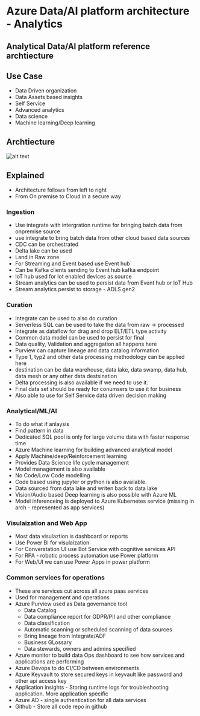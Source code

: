 # Azure Data/AI platform architecture - Analytics

## Analytical Data/AI platform reference archtiecture

## Use Case

- Data Driven organization
- Data Assets based insights
- Self Service
- Advanced analytics
- Data science
- Machine learning/Deep learning

## Archtiecture

![alt text](https://github.com/balakreshnan/Samples2021/blob/main/Architecture/images/AzureDataRefArch.jpg "Service Health")

## Explained

- Architecture follows from left to right
- From On premise to Cloud in a secure way

### Ingestion

- Use integrate with intergration runtime for bringing batch data from onpremise source
- use integrate to bring batch data from other cloud based data sources
- CDC can be orchestrated
- Delta lake can be used
- Land in Raw zone
- For Streaming and Event based use Event hub
- Can be Kafka clients sending to Event hub kafka endpoint
- IoT hub used for Iot enabled devices as source
- Stream analytics can be used to persist data from Event hub or IoT Hub
- Stream analytics persist to storage - ADLS gen2

### Curation

- Integrate can be used to also do curation
- Serverless SQL can be used to take the data from raw -> processed
- Integrate as dataflow for drag and drop ELT/ETL type activity
- Common data model can be used to persist for final
- Data quality, Validation and aggregation all happens here
- Purview can capture lineage and data catalog information
- Type 1, typ2 and other data processing methodology can be applied here
- destination can be data warehouse, data lake, data swamp, data hub, data mesh or any other data destsination
- Delta processing is also available if we need to use it.
- Final data set should be ready for conumsers to use it for business
- Also able to use for Self Service data driven decision making

### Analytical/ML/AI

- To do what if anlaysis
- Find pattern in data
- Dedicated SQL pool is only for large volume data with faster response time
- Azure Machine learning for building advanced analytical model
- Apply Machine/deep/Reinforcement learning
- Provides Data Science life cycle management
- Model management is also available
- No Code/Low Code modelling
- Code based using jupyter or python is also available.
- Data sourced from data lake and writen back to data lake
- Vision/Audio based Deep learning is also possible with Azure ML
- Model inferenceing is deployed to Azure Kubernetes service (missing in arch - represented as app services)

### Visulaization and Web App

- Most data visulaztion is dashboard or reports
- Use Power BI for visulaization
- For Converstation UI use Bot Service with cognitive services API
- For RPA - robotic process automation use Power platform
- For Web/UI we can use Power Apps in power platform

### Common services for operations

- These are services cut across all azure paas services
- Used for management and operations
- Azure Purview used as Data governance tool
    - Data Catalog
    - Data compliance report for GDPR/PII and other compliance
    - Data classification
    - Automatic scanning or scheduled scanning of data sources
    - Bring lineage from Integrate/ADF
    - Business GLossary
    - Data stewards, owners and admins specified
- Azure monitor to build data Ops dashboard to see how services and applications are performing
- Azure Devops to do CI/CD between environments
- Azure Keyvault to store secured keys in keyvault like password and other api access key
- Application insights - Storing runtime logs for troubleshooting application. More application specific
- Azure AD - single authentication for all data services
- Github - Store all code repo in github